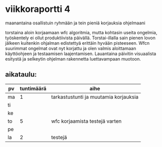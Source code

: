 # viikkoraportti 4

maanantaina osallistuin ryhmään ja tein pieniä korjauksia ohjelmaani

torstaina aloin korjaamaan wfc algoritmia, mutta kohtasin useita ongelmia, työskentely ei ollut produktiivista päivällä.
Torstai-illalla sain pienen lovon jälkeen kuitenkin ohjalman edistettyä erittäin hyvään pisteeseen.
Wfcn suurimmat ongelmat ovat nyt korjattu ja olen valmis aloittamaan käyttöohjeen ja testaamisen laajentamisen.
Lauantaina päivitin visuaalista esitystä ja selkeytin ohjelman rakennetta luettavampaan muotoon.

## aikataulu:
| pv  | tuntimäärä | aihe                                  |
| --- | ---------- | ------------------------------------- |
| ma  | 1          | tarkastustunti ja muutamia korjauksia |
| ti  |            |                                       |
| ke  |            |                                       |
| to  | 5          | wfc korjaamista testejä varten        |
| pe  |            |                                       |
| la  | 2          | testejä                               |